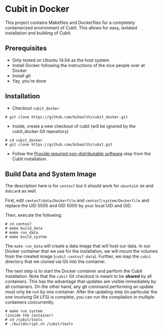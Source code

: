 # Cubit in Docker

This project contains Makefiles and Dockerfiles for a completely containerized environment of Cubit.
This allows for easy, isolated installation and building of Cubit.

## Prerequisites

- Only tested on Ubuntu 14.04 as the host system
- Install Docker following the instructions of the nice people over at Docker
- Install git
- Yay, you're done

## Installation

- Checkout `cubit_docker`

```
# git clone https://github.com/bihealth/cubit_docker.git
```

- Inside, create a new checkout of cubit (will be ignored by the cubit_docker Git repository)

```
# cd cubit_docker
# git clone https://github.com/bihealth/cubit.git
```

- Follow the [Provide required non-distributable software](https://github.com/bihealth/cubit/blob/master/tools/README.md#provide-required-non-distributable-software) step from the Cubit installation.

## Build Data and System Image

The description here is for `centos7` but it should work for `ubuntu14.04` and `debian8` as well.

First, edit `centos7/data/Dockerfile` and `centos7/system/Dockerfile` and replace the UID 5005 and GID 5000 by your local UID and GID.

Then, execute the following:

```
# cd centos7
# make build_data
# make run_data
# make build_system
```

The `make run_data` will create a data image that will host our data.
In our Docker container that we use for the installation, we will mount the volumes from the created image (`cubit-centos7-data`).
Further, we map the `cubit` directory that we cloned via Git into the container.

The next step is to start the Docker container and perform the Cubit installation.
Note that the `cubit` Git checkout is meant to be **shared** by all containers.
This has the advantage that updates are visible immediately by all containers.
On the other hand, any git command performing an update must only be run by one container.
After the updating step (in particular the one involving Git LFS) is complete, you can run the compilation in multiple containers concurrently.

```
# make run_system
(inside the container)
# cd /cubit/tools
# ./buildscript.sh /cubit/tools
```
